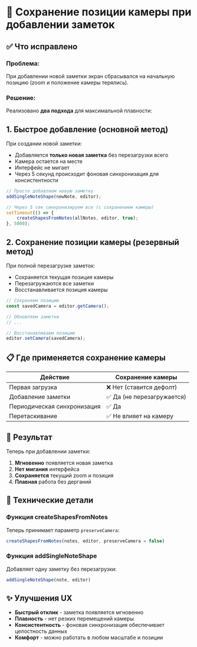 # 📸 Сохранение позиции камеры при добавлении заметок

## ✅ Что исправлено

### Проблема:
При добавлении новой заметки экран сбрасывался на начальную позицию (zoom и положение камеры терялись).

### Решение:
Реализовано **два подхода** для максимальной плавности:

## 1. Быстрое добавление (основной метод)
При создании новой заметки:
- Добавляется **только новая заметка** без перезагрузки всего
- Камера остается на месте
- Интерфейс не мигает
- Через 5 секунд происходит фоновая синхронизация для консистентности

```javascript
// Просто добавляем новую заметку
addSingleNoteShape(newNote, editor);

// Через 5 сек синхронизируем все (с сохранением камеры)
setTimeout(() => {
    createShapesFromNotes(allNotes, editor, true);
}, 5000);
```

## 2. Сохранение позиции камеры (резервный метод)
При полной перезагрузке заметок:
- Сохраняется текущая позиция камеры
- Перезагружаются все заметки
- Восстанавливается позиция камеры

```javascript
// Сохраняем позицию
const savedCamera = editor.getCamera();

// Обновляем заметки
// ...

// Восстанавливаем позицию
editor.setCamera(savedCamera);
```

## 📋 Где применяется сохранение камеры

| Действие | Сохранение камеры |
|----------|-------------------|
| Первая загрузка | ❌ Нет (ставится дефолт) |
| Добавление заметки | ✅ Да (не перезагружается) |
| Периодическая синхронизация | ✅ Да |
| Перетаскивание | ✅ Не влияет на камеру |

## 🎯 Результат

Теперь при добавлении заметки:
1. **Мгновенно** появляется новая заметка
2. **Нет мигания** интерфейса
3. **Сохраняется** текущий zoom и позиция
4. **Плавная** работа без дерганий

## 🔧 Технические детали

### Функция createShapesFromNotes
Теперь принимает параметр `preserveCamera`:
```javascript
createShapesFromNotes(notes, editor, preserveCamera = false)
```

### Функция addSingleNoteShape
Добавляет одну заметку без перезагрузки:
```javascript
addSingleNoteShape(note, editor)
```

## ✨ Улучшения UX

- **Быстрый отклик** - заметка появляется мгновенно
- **Плавность** - нет резких перемещений камеры
- **Консистентность** - фоновая синхронизация обеспечивает целостность данных
- **Комфорт** - можно работать в любом масштабе и позиции
